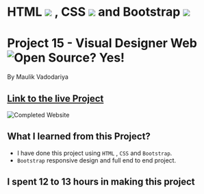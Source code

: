 # HTML ![](https://visual-designer-web.netlify.app/images/readme-images/html-5-img.png) , CSS ![](https://visual-designer-web.netlify.app/images/readme-images/css-3-img.png) and Bootstrap ![](https://visual-designer-web.netlify.app/images/readme-images/bootstrap-img.png)

# Project 15 - Visual Designer Web ![Open Source? Yes!](https://badgen.net/badge/Open%20Source%20%3F/Yes%21/blue?icon=github)

By Maulik Vadodariya

## [Link to the live Project](https://visual-designer-web.netlify.app/)

![Completed Website](https://visual-designer-web.netlify.app/images/readme-images/ScreenShot-20221121195301.png)

## What I learned from this Project?

- I have done this project using `HTML` , `CSS` and `Bootstrap`.
- `Bootstrap` responsive design and full end to end project.

## I spent 12 to 13 hours in making this project
